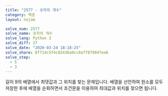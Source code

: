 ```yaml
---
title: "2577 - 숫자의 개수"
category: 백준
layout: nojam

solve_num: 2577
solve_name: 숫자의 개수
solve_lang: Python 3
solve_diff: 27
solve_date: "2020-03-24 18:18:25"
solve_share: 8f714c5f4c02436a9cc8aff879847ea6
solve_step:
  - 5
  - 3
---
```


길이 9의 배열에서 최댓값과 그 위치를 찾는 문제입니다. 배열을 선언하여 원소를 모두 저장한 후에 배열을 순회하면서 조건문을 이용하여 최대값과 위치를 찾으면 됩니다.
